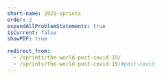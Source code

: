 ```yaml
---
short-name: 2021-sprints
order: 2
expandAllProblemStatements: true
isCurrent: false
showPDF: true

redirect_from:
  - /sprints/the-world-post-covid-19/
  - /sprints/the-world-post-covid-19/#post-covid
---
```

